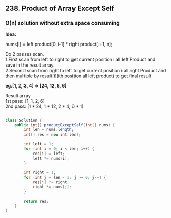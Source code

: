 ## 238. Product of Array Except Self


### O(n) solution without extra space consuming

**Idea:** 

nums[i] = left product[0, i-1] * right product[i+1, n];

Do 2 passes scan.   
1.First scan from left to right to get current position i all left Product and save in the result array.  
2.Second scan from right to left to get current position i all right Product and then multiple by result[i](ith position all left product) to get final result

**eg.[1, 2, 3, 4] => [24, 12, 8, 6]**

Result array   
1st pass: [1, 1, 2, 6]   
2nd pass: [1 * 24, 1 * 12, 2 * 4, 6 * 1]

```java

class Solution {
    public int[] productExceptSelf(int[] nums) {
        int len = nums.length;
        int[] res = new int[len];
        
        int left = 1;
        for (int i = 0; i < len; i++) {
            res[i] = left;
            left *= nums[i];
        }
        
        int right = 1;
        for (int j = len - 1; j >= 0; j--) {
            res[j] *= right;
            right *= nums[j];
        }
        
        return res;
    }
}

```
